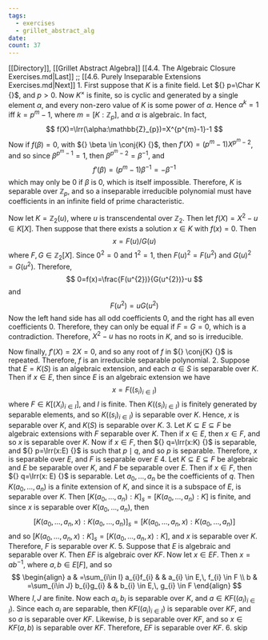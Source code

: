 ```yaml
---
tags:
  - exercises
  - grillet_abstract_alg
date:
count: 37
---
```

[[Directory]], [[Grillet Abstract Algebra]]
[[4.4. The Algebraic Closure Exercises.md|Last]] ;; [[4.6. Purely Inseparable Extensions Exercises.md|Next]]
1. 
First suppose that $K {}$ is a finite field. Let ${} p=\Char K {}$, and ${} p>0 {}$. Now ${} K^{\times }$ is finite, so is cyclic and generated by a single element $\alpha {}$, and every non-zero value of ${} K$ is some power of $\alpha {}$. Hence ${} \alpha^{k}=1 {}$ iff ${} k=p^{m}-1 {}$, where ${} m=[K:\mathbb{Z}_{p}] {}$, and ${} \alpha {}$ is algebraic. In fact, 
$$
f(X)=\Irr(\alpha:\mathbb{Z}_{p})=X^{p^{m}-1}-1
$$
Now if ${} f(\beta)=0 {}$, with ${} \beta \in \conj{K} {}$, then ${} f'(X)=(p^{m}-1)X^{p^{m}-2} {}$, and so since ${} \beta^{p^{m}-1}=1 {}$, then ${} \beta^{p^{m}-2}=\beta ^{-1} {}$, and 
$$
f'(\beta)=(p^{m}-1)\beta ^{-1}=-\beta ^{-1}
$$
which may only be $0$ if $\beta$ is $0 {}$, which is itself impossible. Therefore, $K$ is separable over ${} \mathbb{Z}_{p}$, and so a inseparable irreducible polynomial must have coefficients in an infinite field of prime characteristic.

Now let ${} K=\mathbb{Z}_{2}(u) {}$, where $u$ is transcendental over ${} \mathbb{Z}_{2} {}$. Then let ${} f(X)=X^{2}-u \in K[X] {}$. Then suppose that there exists a solution ${} x \in K {}$ with ${} f(x)=0 {}$. Then
$$
x=F(u) / G(u)
$$
where ${} F,\, G \in \mathbb{Z}_{2}[X] {}$. Since ${} 0^{2}=0 {}$ and ${} 1^{2}=1 {}$, then ${} F(u)^{2}=F(u^{2}) {}$ and ${} G(u)^{2}=G(u^{2}) {}$. Therefore, 
$$
0=f(x)=\frac{F(u^{2})}{G(u^{2})}-u
$$
and
$$
F(u^{2})=uG(u^{2})
$$
Now the left hand side has all odd coefficients $0$, and the right has all even coefficients $0$. Therefore, they can only be equal if ${} F=G=0 {}$, which is a contradiction. Therefore, ${} X^{2}-u {}$ has no roots in $K$, and so is irreducible. 

Now finally, ${} f'(X)=2X=0 {}$, and so any root of $f$ in ${} \conj{K} {}$ is repeated. Therefore, $f$ is an irreducible separable polynomial.
2. 
Suppose that $E=K(S) {}$ is an algebraic extension, and each ${} \alpha \in S {}$ is separable over $K$. Then if ${} x \in E {}$, then since $E {}$ is an algebraic extension we have
$$
x=F((s_{i})_{i \in I})
$$
where ${} F \in K[(X_{i})_{i \in I}] {}$, and $I$ is finite. Then ${} K((s_{i})_{i \in I}) {}$ is finitely generated by separable elements, and so ${} K((s_{i})_{i \in I}) {}$ is separable over ${} K {}$. Hence, ${} x$ is separable over $K$, and $K(S)$ is separable over $K$. 
3. 
Let ${} K \subseteq E \subseteq F {}$ be algebraic extensions with ${} F$ separable over $K$. Then if ${} x \in E {}$, then ${} x \in F {}$, and so $x {}$ is separable over $K$. Now if ${} x \in F {}$, then ${} q=\Irr(x:K) {}$ is separable, and ${} p=\Irr(x:E) {}$ is such that ${} p \mid q {}$, and so $p {}$ is separable. Therefore, ${} x {}$ is separable over ${} E$, and $F$ is separable over $E$
4. 
Let ${} K \subseteq E \subseteq F {}$ be algebraic and $E$ be separable over $K$, and $F$ be separable over $E$. Then if ${} x \in F {}$, then ${} q=\Irr(x: E) {}$ is separable. Let ${} a_{0},\,\dots,\,a_{n} {}$ be the coefficients of $q$. Then ${} K(a_{0},\,\dots,\,a_{n}) {}$ is a finite extension of $K$, and since it is a subspace of $E$, is separable over $K$. Then ${} [K(a_{0},\,\dots,\,a_{n}):K]_{s}=[K(a_{0},\,\dots,\,a_{n}):K] {}$ is finite, and since $x$ is separable over ${} K(a_{0},\,\dots,\,a_{n}) {}$, then 
$$
[K(a_{0},\,\dots,\,a_{n},\, x): K(a_{0},\,\dots,\,a_{n})]_{s}=[K(a_{0},\,\dots,\,a_{n},\, x): K(a_{0},\,\dots,\,a_{n})]
$$
and so ${} [K(a_{0},\,\dots,\,a_{n},\, x):K]_{s}=[K(a_{0},\,\dots,\,a_{n},\, x):K] {}$, and $x$ is separable over $K$. Therefore, $F$ is separable over $K$.
5. 
Suppose that $E$ is algebraic and separable over $K$. Then $EF$ is algebraic over $KF$. Now let ${} x \in EF {}$. Then ${} x=ab^{-1} {}$, where ${} a,\, b \in E[F] {}$, and so
$$
\begin{align}
a & =\sum_{i\in I} a_{i}f_{i} &  & a_{i} \in E,\, f_{i} \in F \\
b & =\sum_{i\in J} b_{i}g_{i} &  & b_{i} \in E,\, g_{i} \in F
\end{align}
$$
Where $I,\, J {}$ are finite. Now each ${} a_{i},\, b_{i} {}$ is separable over $K$, and ${} a \in KF((a_{i})_{i \in I}) {}$. Since each ${} a_{i} {}$ are separable, then ${} KF((a_{i})_{i \in I}) {}$ is separable over $KF$, and so $a$ is separable over $KF$. Likewise, $b$ is separable over $KF {}$, and so ${} x \in KF(a,\, b) {}$ is separable over $KF$. Therefore, $EF$ is separable over $KF$.
6. skip